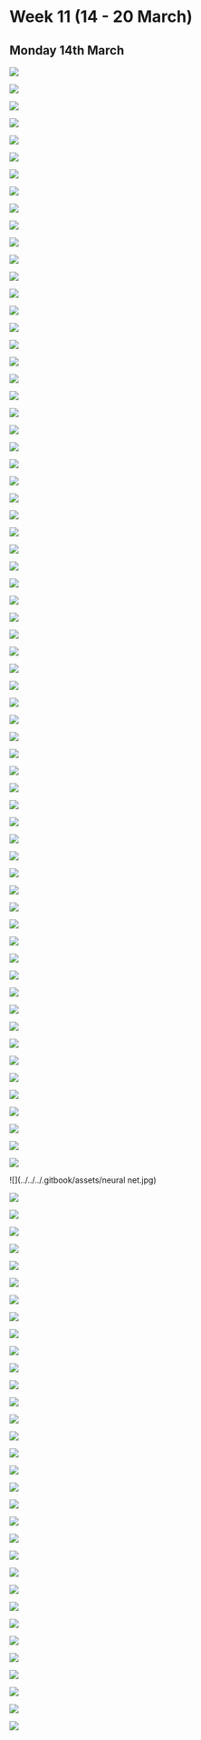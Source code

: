 # Week 11 (14 - 20 March)

## Monday 14th March


![](../../../.gitbook/assets/1st-rule-of-yaml.jpg)

![](../../../.gitbook/assets/about-containers.jpg)

![](../../../.gitbook/assets/adrenaline-junkies.jpg)

![](../../../.gitbook/assets/ape-together-strong.jpg)

![](../../../.gitbook/assets/arch-users.jpg)

![](../../../.gitbook/assets/astral-proj.jpg)

![](../../../.gitbook/assets/back-hurt.jpg)

![](../../../.gitbook/assets/backlog.jpg)

![](../../../.gitbook/assets/bad-gateway.jpg)

![](../../../.gitbook/assets/blink-motherfucker.jpg)

![](../../../.gitbook/assets/bob-ross-rssi.jpg)

![](../../../.gitbook/assets/bug-taxo.jpg)

![](../../../.gitbook/assets/cancel-you.jpg)

![](../../../.gitbook/assets/cat-is-special.jpg)

![](../../../.gitbook/assets/cisco.jpg)

![](../../../.gitbook/assets/commas-password.jpg)

![](../../../.gitbook/assets/copy.jpg)

![](../../../.gitbook/assets/cpp-for-python-dev.jpg)

![](../../../.gitbook/assets/crypto-bros.jpg)

![](../../../.gitbook/assets/deadlines.jpg)

![](../../../.gitbook/assets/dev-ops.jpg)

![](../../../.gitbook/assets/devops-hell.png)

![](../../../.gitbook/assets/dmca.jpg)

![](../../../.gitbook/assets/dns-chart.jpg)

![](../../../.gitbook/assets/DNS.jpg)

![](../../../.gitbook/assets/docker.jpg)

![](../../../.gitbook/assets/dont-know-howtofixprinter.jpg)

![](../../../.gitbook/assets/einstein-vs-ml.png)

![](../../../.gitbook/assets/facebook.jpg)

![](../../../.gitbook/assets/faster-www.jpg)

![](../../../.gitbook/assets/fbi-head-git.jpg)

![](../../../.gitbook/assets/feloow-collaborator.jpg)

![](../../../.gitbook/assets/fix-in-backlog.jpg)

![](../../../.gitbook/assets/floatin-some-divs.jpg)

![](../../../.gitbook/assets/front-end-dev-onboard.jpg)

![](../../../.gitbook/assets/full-circle.jpg)

![](../../../.gitbook/assets/fun-racoon.jpg)

![](../../../.gitbook/assets/get-a-life.jpg)

![](../../../.gitbook/assets/git-fucked.jpg)

![](../../../.gitbook/assets/github-contributor-of-the-year.jpg)

![](../../../.gitbook/assets/good-indexing.jpg)

![](../../../.gitbook/assets/imposter-syndrom.jpg)

![](../../../.gitbook/assets/internal-tweeter.jpg)

![](../../../.gitbook/assets/ipv4-ipv6.jpg)

![](../../../.gitbook/assets/java-from-hell.jpg)

![](../../../.gitbook/assets/jenkins.jpg)

![](../../../.gitbook/assets/jira-agile.jpg)

![](../../../.gitbook/assets/js-in-a-nutshell.jpg)

![](../../../.gitbook/assets/js-null.jpg)

![](../../../.gitbook/assets/kernel.jpg)

![](../../../.gitbook/assets/keyboard-decoy.jpg)

![](../../../.gitbook/assets/layers.jpg)

![](../../../.gitbook/assets/learning-it.jpg)

![](../../../.gitbook/assets/log4j-boss.jpg)

![](../../../.gitbook/assets/log4j-toaster.jpg)

![](../../../.gitbook/assets/log4j-wtf.jpg)

![](../../../.gitbook/assets/lost-some-packets.jpg)

![](../../../.gitbook/assets/lot-of-yaml.png)

![](../../../.gitbook/assets/lying-png.jpg)

![](../../../.gitbook/assets/martine-ecrit-en-utf.jpg)

![](../../../.gitbook/assets/merging-alt.jpg)

![](../../../.gitbook/assets/micro-services-therapy.jpg)

![](../../../.gitbook/assets/micro-services.jpg)

![](../../../.gitbook/assets/ml-engineer-bar.jpg)

![](../../../.gitbook/assets/modernize-your-apps.jpg)

![](../../../.gitbook/assets/neural net.jpg)

![](../../../.gitbook/assets/no-emojis.jpg)

![](../../../.gitbook/assets/node-modules.jpg)

![](../../../.gitbook/assets/non-toxic-senior.jpg)

![](../../../.gitbook/assets/oopsie-log4g.jpg_large)

![](../../../.gitbook/assets/ops-evolution.jpg)

![](../../../.gitbook/assets/pain.jpg)

![](../../../.gitbook/assets/pentester.jpg)

![](../../../.gitbook/assets/phishing-test.jpg)

![](../../../.gitbook/assets/product-manager.png)

![](../../../.gitbook/assets/python-slow.jpg)

![](../../../.gitbook/assets/random-brutus-julius.jpg)

![](../../../.gitbook/assets/red-hat.jpg)

![](../../../.gitbook/assets/review-hell.jpg)

![](../../../.gitbook/assets/roses-are-red.jpg)

![](../../../.gitbook/assets/run.jpg)

![](../../../.gitbook/assets/rust-devs.jpg)

![](../../../.gitbook/assets/self-driving-fucked.jpg)

![](../../../.gitbook/assets/senior-left.jpg)

![](../../../.gitbook/assets/shut-up-about-kube.jpg)

![](../../../.gitbook/assets/smoke-machine.jpg)

![](../../../.gitbook/assets/ssh.jpg)

![](../../../.gitbook/assets/step-bro.jpg)

![](../../../.gitbook/assets/sudo-report.jpg)

![](../../../.gitbook/assets/tech-enthousiasts.jpg)

![](../../../.gitbook/assets/tech-support.jpg)

![](../../../.gitbook/assets/the-precious.jpg)

![](../../../.gitbook/assets/this.jpg)

![](../../../.gitbook/assets/udp-vs-tcp.jpg)

![](../../../.gitbook/assets/unit-testing.png)

![](../../../.gitbook/assets/vim.png)

![](../../../.gitbook/assets/vms-vs-kube.jpg)

![](../../../.gitbook/assets/yugi-nft.jpg)

